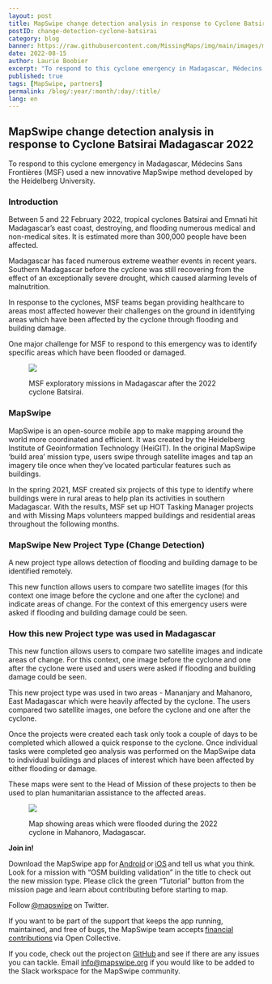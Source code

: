 ```yaml
---
layout: post
title: MapSwipe change detection analysis in response to Cyclone Batsirai Madagascar 2022
postID: change-detection-cyclone-batsirai
category: blog
banner: https://raw.githubusercontent.com/MissingMaps/img/main/images/missingmaps-blog_20220815_MapSwipe-banner.png
date: 2022-08-15
author: Laurie Boobier
excerpt: "To respond to this cyclone emergency in Madagascar, Médecins Sans Frontières (MSF) used a new innovative MapSwipe method developed by the Heidelberg University." 
published: true
tags: [MapSwipe, partners]
permalink: /blog/:year/:month/:day/:title/
lang: en
---
```


## MapSwipe change detection analysis in response to Cyclone Batsirai Madagascar 2022 

To respond to this cyclone emergency in Madagascar, Médecins Sans Frontières (MSF) used a new innovative MapSwipe method developed by the Heidelberg University. 

### Introduction  

Between 5 and 22 February 2022, tropical cyclones Batsirai and Emnati hit Madagascar’s east coast, destroying, and flooding numerous medical and non-medical sites. It is estimated more than 300,000 people have been affected.  

Madagascar has faced numerous extreme weather events in recent years. Southern Madagascar before the cyclone was still recovering from the effect of an exceptionally severe drought, which caused alarming levels of malnutrition.  

In response to the cyclones, MSF teams began providing healthcare to areas most affected however their challenges on the ground in identifying areas which have been affected by the cyclone through flooding and building damage.  

One major challenge for MSF to respond to this emergency was to identify specific areas which have been flooded or damaged. 

<figure>
<img src="https://raw.githubusercontent.com/MissingMaps/img/main/images/missingmaps-blog_20220815_MapSwipe%20(2).jpg">
<p class="caption">MSF exploratory missions in Madagascar after the 2022 cyclone Batsirai.</p>
</figure>


### MapSwipe 

 
MapSwipe is an open-source mobile app to make mapping around the world more coordinated and efficient. It was created by the Heidelberg Institute of Geoinformation Technology (HeiGIT). In the original MapSwipe ‘build area’ mission type, users swipe through satellite images and tap an imagery tile once when they’ve located particular features such as buildings. 

In the spring 2021, MSF created six projects of this type to identify where buildings were in rural areas to help plan its activities in southern Madagascar. With the results, MSF set up HOT Tasking Manager projects and with Missing Maps volunteers mapped buildings and residential areas throughout the following months. 


### MapSwipe New Project Type (Change Detection)  


A new project type allows detection of flooding and building damage to be identified remotely. 

This new function allows users to compare two satellite images (for this context one image before the cyclone and one after the cyclone) and indicate areas of change. For the context of this emergency users were asked if flooding and building damage could be seen. 


### How this new Project type was used in Madagascar 


This new function allows users to compare two satellite images and indicate areas of change. For this context, one image before the cyclone and one after the cyclone were used and users were asked if flooding and building damage could be seen.   

This new project type was used in two areas - Mananjary and Mahanoro, East Madagascar which were heavily affected by the cyclone. The users compared two satellite images, one before the cyclone and one after the cyclone. 

Once the projects were created each task only took a couple of days to be completed which allowed a quick response to the cyclone. Once individual tasks were completed geo analysis was performed on the MapSwipe data to individual buildings and places of interest which have been affected by either flooding or damage. 

These maps were sent to the Head of Mission of these projects to then be used to plan humanitarian assistance to the affected areas. 


<figure>
<img src="https://raw.githubusercontent.com/MissingMaps/img/main/images/missingmaps-blog_20220815_MapSwipe.jpg">
<p class="caption">Map showing areas which were flooded during the 2022 cyclone in Mahanoro, Madagascar.</p>
</figure>

 
**Join in!**

Download the MapSwipe app for [Android](https://play.google.com/store/apps/details?id=org.missingmaps.mapswipe) or [iOS](https://itunes.apple.com/us/app/mapswipe/id1133855392?ls=1&mt=8) and tell us what you think. Look for a mission with “OSM building validation” in the title to check out the new mission type. Please click the green “Tutorial” button from the mission page and learn about contributing before starting to map. 

Follow [@mapswipe](https://twitter.com/mapswipe) on Twitter. 

If you want to be part of the support that keeps the app running, maintained, and free of bugs, the MapSwipe team accepts [financial contributions](https://opencollective.com/mapswipe) via Open Collective. 

If you code, check out the project on [GitHub](https://github.com/mapswipe) and see if there are any issues you can tackle. Email info@mapswipe.org if you would like to be added to the Slack workspace for the MapSwipe community. 
